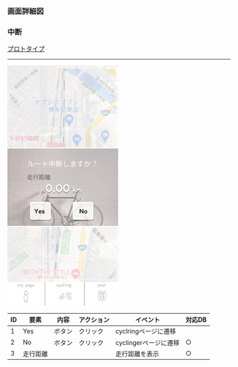 ### 画面詳細図
### 中断
[プロトタイプ](https://www.figma.com/file/YLXi0XXJfyq6239uKAU8LF/cyclinger?node-id=0%3A1)
*****
<img src="./img/Suspension.png" width="250">

|ID|要素|内容|アクション|イベント|対応DB|
|--|----|----|---------|--------|------|
|1|Yes|ボタン|クリック|cyclringページに遷移||
|2|No|ボタン|クリック|cyclingerページに遷移|○|
|3|走行距離|||走行距離を表示|○|
